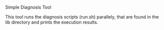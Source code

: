 Simple Diagnosis Tool

This tool runs the diagnosis scripts (run.sh) parallely, that are found in the lib directory and prints the execution results.


